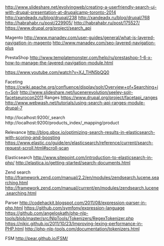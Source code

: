 http://www.slideshare.net/evolvingweb/creating-a-userfriendly-search-ui-with-drupal-presentation-at-drupalcamp-toronto-2014
http://xandeadx.ru/blog/drupal/238
http://xandeadx.ru/blog/drupal/768
http://habrahabr.ru/post/229905/
http://habrahabr.ru/post/175527/
https://www.drupal.org/project/search_api

Magento
http://www.manadev.com/user-guides/general/what-is-layered-navigation-in-magento
http://www.manadev.com/seo-layered-navigation-plus

PrestaShop
http://www.templatemonster.com/help/ru/prestashop-1-6-x-how-to-manage-the-layered-navigation-module.html

https://www.youtube.com/watch?v=XJ_THN5bQQ0


Faceting
https://cwiki.apache.org/confluence/display/solr/Overview+of+Searching+in+Solr
http://www.slideshare.net/lucenerevolution/seeley-solr-facetseurocon2011
Ranges
https://www.drupal.org/project/facetapi_ranges
http://www.webwash.net/tutorials/using-search-api-ranges-module-drupal-7

http://localhost:9200/_search
http://localhost:9200/products_index/_mapping/product

Relevance
http://blog.qbox.io/optimizing-search-results-in-elasticsearch-with-scoring-and-boosting
https://www.elastic.co/guide/en/elasticsearch/reference/current/search-request-scroll.html#scroll-scan


Elasticsearch
http://www.sitepoint.com/introduction-to-elasticsearch-in-php/
http://elastica.io/getting-started/search-documents.html

Zend search
http://framework.zend.com/manual/2.2/en/modules/zendsearch.lucene.searching.html
http://framework.zend.com/manual/current/en/modules/zendsearch.lucene.searching.html

Parser
http://codehackit.blogspot.com/2011/08/expression-parser-in-php.html
https://github.com/symfony/expression-language
https://github.com/angeloskath/php-nlp-tools/blob/master/src/NlpTools/Tokenizers/RegexTokenizer.php
https://nikic.github.io/2011/10/23/Improving-lexing-performance-in-PHP.html
http://php-nlp-tools.com/documentation/tokenizers.html

FSM
http://pear.github.io/FSM/
